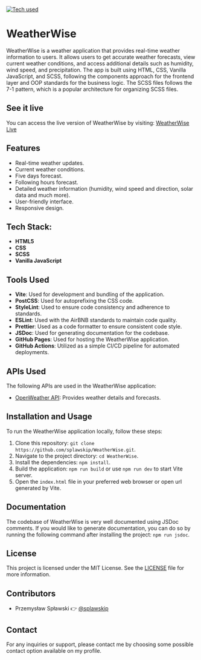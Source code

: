 [![Tech used](https://skillicons.dev/icons?i=git,github,vscode,vite,html,css,sass,js&theme=dark)](https://skillicons.dev)

# WeatherWise

WeatherWise is a weather application that provides real-time weather information to users. It allows users to get accurate weather forecasts, view current weather conditions, and access additional details such as humidity, wind speed, and precipitation. The app is built using HTML, CSS, Vanilla JavaScript, and SCSS, following the components approach for the frontend layer and OOP standards for the business logic. The SCSS files follows the 7-1 pattern, which is a popular architecture for organizing SCSS files.

## See it live

You can access the live version of WeatherWise by visiting: [WeatherWise Live](https://splawskip.github.io/WeatherWise)

## Features

- Real-time weather updates.
- Current weather conditions.
- Five days forecast.
- Following hours forecast.
- Detailed weather information (humidity, wind speed and direction, solar data and much more).
- User-friendly interface.
- Responsive design.

## Tech Stack:

- **HTML5**
- **CSS**
- **SCSS**
- **Vanilla JavaScript**

## Tools Used

- **Vite**: Used for development and bundling of the application.
- **PostCSS**: Used for autoprefixing the CSS code.
- **StyleLint**: Used to ensure code consistency and adherence to standards.
- **ESLint**: Used with the AirBNB standards to maintain code quality.
- **Prettier**: Used as a code formatter to ensure consistent code style.
- **JSDoc**: Used for generating documentation for the codebase.
- **GitHub Pages**: Used for hosting the WeatherWise application.
- **GitHub Actions**: Utilized as a simple CI/CD pipeline for automated deployments.

## APIs Used

The following APIs are used in the WeatherWise application:

- [OpenWeather API](https://openweathermap.org/api): Provides weather details and forecasts.

## Installation and Usage

To run the WeatherWise application locally, follow these steps:

1. Clone this repository: `git clone https://github.com/splawskip/WeatherWise.git`.
2. Navigate to the project directory: `cd WeatherWise`.
3. Install the dependencies: `npm install`.
4. Build the application: `npm run build` or use `npm run dev` to start Vite server.
5. Open the `index.html` file in your preferred web browser or open url generated by Vite.

## Documentation

The codebase of WeatherWise is very well documented using JSDoc comments. If you would like to generate documentation, you can do so by running the following command after installing the project: `npm run jsdoc`.

## License

This project is licensed under the MIT License. See the [LICENSE](https://github.com/splawskip/WeatherWise/blob/main/LICENSE) file for more information.

## Contributors

- Przemysław Spławski 👉 [@splawskip](https://github.com/splawskip)

## Contact

For any inquiries or support, please contact me by choosing some possible contact option available on my profile.

